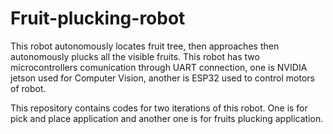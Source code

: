 # Fruit-plucking-robot
This robot autonomously locates fruit tree, then approaches then autonomously plucks all the visible fruits. 
This robot has two microcontrollers comunication through UART connection, one is NVIDIA jetson used for Computer Vision, another is ESP32 used to control motors of robot. 

This repository contains codes for two iterations of this robot. One is for pick and place application and another one is for fruits plucking application.  
